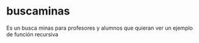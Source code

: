 # buscaminas
Es un busca minas para profesores y alumnos que quieran ver un ejemplo de función recursiva
